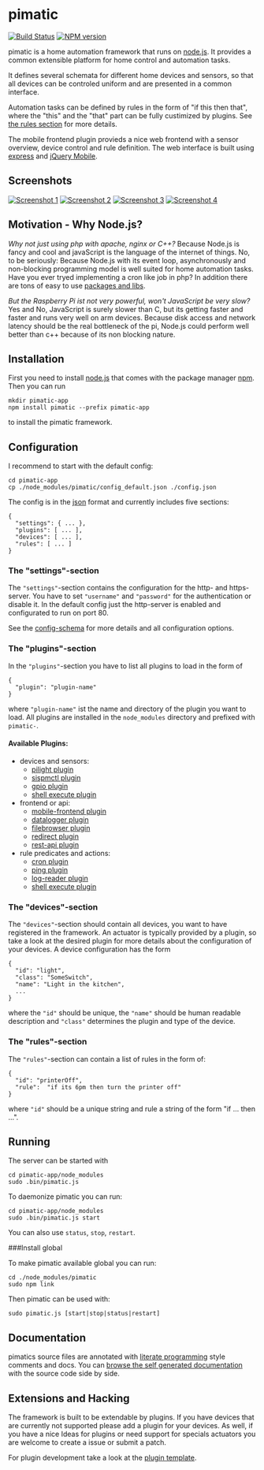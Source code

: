 pimatic
=======

[![Build Status](https://travis-ci.org/pimatic/pimatic.png?branch=development)](https://travis-ci.org/pimatic/pimatic)
[![NPM version](https://badge.fury.io/js/pimatic.png)](http://badge.fury.io/js/pimatic)

pimatic is a home automation framework that runs on [node.js](http://nodejs.org). It provides a 
common extensible platform for home control and automation tasks.  

It defines several schemata for different home devices and sensors, so that all devices can be 
controled uniform and are presented in a common interface.

Automation tasks can be defined by rules in the form of "if this then that", where the "this" and 
the "that" part can be fully custimized by plugins. See [the rules section](#the-rules-section) for 
more details.

The mobile frontend plugin provieds a nice web frontend with a sensor overview, device control and
rule definition. The web interface is built using [express](http://expressjs.com) and 
[jQuery Mobile](http://jquerymobile.com/‎).

Screenshots
-----------
[![Screenshot 1][screen1_thumb]](http://www.pimatic.org/screens/screen1.png) 
[![Screenshot 2][screen2_thumb]](http://www.pimatic.org/screens/screen2.png) 
[![Screenshot 3][screen3_thumb]](http://www.pimatic.org/screens/screen3.png) 
[![Screenshot 4][screen4_thumb]](http://www.pimatic.org/screens/screen4.png)

[screen1_thumb]: http://www.pimatic.org/screens/screen1_thumb.png
[screen2_thumb]: http://www.pimatic.org/screens/screen2_thumb.png
[screen3_thumb]: http://www.pimatic.org/screens/screen3_thumb.png
[screen4_thumb]: http://www.pimatic.org/screens/screen4_thumb.png

Motivation - Why Node.js?
------------
_Why not just using php with apache, nginx or C++?_
Because Node.js is fancy and cool and javaScript is the language of the internet of things. No, to be seriously: Because Node.js with its event loop, asynchronously and non-blocking programming model is well suited for home automation tasks. Have you ever tryed implementing a cron like job in php? In addition there are tons of easy to use [packages and libs](https://npmjs.org/).

_But the Raspberry Pi ist not very powerful, won't JavaScript be very slow?_ 
Yes and No, JavaScript is surely slower than C, but its getting faster and faster and runs very well on arm devices. Because disk access and network latency should be the real bottleneck of the pi, Node.js could perform well better than c++ because of its non blocking nature.

Installation
------------
First you need to install [node.js](http://nodejs.org) that comes with the package manager 
[npm](https://npmjs.org/). Then you can run

    mkdir pimatic-app
    npm install pimatic --prefix pimatic-app

to install the pimatic framework.

Configuration
-------------
I recommend to start with the default config:

    cd pimatic-app
    cp ./node_modules/pimatic/config_default.json ./config.json

The config is in the [json](https://en.wikipedia.org/wiki/JSON) format and currently includes five 
sections:

    { 
      "settings": { ... },
      "plugins": [ ... ],
      "devices": [ ... ],
      "rules": [ ... ]
    }

### The "settings"-section
The `"settings"`-section contains the configuration for the http- and https-server. You have 
to set `"username"` and `"password"` for the authentication or disable it. In the default config 
just the http-server is enabled and configurated to run on port 80.

See the [config-schema](http://www.pimatic.org/docs/config-schema.html) for more details and
all configuration options.

### The "plugins"-section
In the `"plugins"`-section you have to list all plugins to load in the form of

    { 
      "plugin": "plugin-name" 
    }

where `"plugin-name"` ist the name and directory of the plugin you want to load. All plugins are 
installed in the `node_modules` directory and prefixed with `pimatic-`. 

#### Available Plugins:

  * devices and sensors:
    * [pilight plugin](http://www.pimatic.org/docs/pimatic-pilight/)
    * [sispmctl plugin](http://www.pimatic.org/docs/pimatic-sispmctl/)
    * [gpio plugin](http://www.pimatic.org/docs/pimatic-gpio/)
    * [shell execute plugin](http://www.pimatic.org/docs/pimatic-shell-execute/)
  * frontend or api:
    * [mobile-frontend plugin](http://www.pimatic.org/docs/pimatic-mobile-frontend/)
    * [datalogger plugin](http://www.pimatic.org/docs/pimatic-datalogger/)
    * [filebrowser plugin](http://www.pimatic.org/docs/pimatic-filebrowser/)
    * [redirect plugin](http://www.pimatic.org/docs/pimatic-redirect/)
    * [rest-api plugin](http://www.pimatic.org/docs/pimatic-rest-api/)
  * rule predicates and actions:
    * [cron plugin](http://www.pimatic.org/docs/pimatic-cron/)
    * [ping plugin](http://www.pimatic.org/docs/pimatic-ping/)
    * [log-reader plugin](http://www.pimatic.org/docs/pimatic-log-reader/)
    * [shell execute plugin](http://www.pimatic.org/docs/pimatic-shell-execute/)

### The "devices"-section
The `"devices"`-section should contain all devices, you want to have registered in the 
framework. An actuator is typically provided by a plugin, so take a look at the desired plugin 
for more details about the configuration of your devices. A device configuration has the form

    { 
      "id": "light",
      "class": "SomeSwitch",
      "name": "Light in the kitchen",
      ...
    }

where the `"id"` should be unique, the `"name"` should be human readable description and `"class"`
determines the plugin and type of the device. 


### The "rules"-section
The `"rules"`-section can contain a list of rules in the form of:

    { 
      "id": "printerOff",
      "rule":  "if its 6pm then turn the printer off"
    }

where `"id"` should be a unique string and rule a string of the form "if ... then ...". 

Running
-------
The server can be started with 

    cd pimatic-app/node_modules
    sudo .bin/pimatic.js

To daemonize pimatic you can run:

    cd pimatic-app/node_modules
    sudo .bin/pimatic.js start

You can also use `status`, `stop`, `restart`.

###Install global

To make pimatic available global you can run:

    cd ./node_modules/pimatic
    sudo npm link

Then pimatic can be used with:

    sudo pimatic.js [start|stop|status|restart]

Documentation
-------------

pimatics source files are annotated with 
[literate programming](http://en.wikipedia.org/wiki/Literate_programming) style comments and docs. 
You can [browse the self generated documentation](http://www.pimatic.org/docs/) with the 
source code side by side.

Extensions and Hacking
----------------------
The framework is built to be extendable by plugins. If you have devices that are currently not 
supported please add a plugin for your devices. 
As well, if you have a nice Ideas for plugins or need support for specials actuators you are
welcome to create a issue or submit a patch.

For plugin development take a look at the
[plugin template](https://github.com/pimatic/pimatic-plugin-template).
